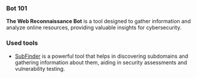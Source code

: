 ### Bot 101
**The Web Reconnaissance Bot** is a tool designed to gather information and analyze online resources, providing valuable insights for cybersecurity.


### Used tools 
* [SubFinder](https://github.com/projectdiscovery/subfinder) is a powerful tool that helps in discovering subdomains and gathering information about them, aiding in security assessments and vulnerability testing.
